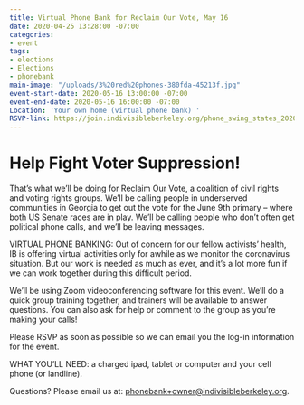 ```yaml
---
title: Virtual Phone Bank for Reclaim Our Vote, May 16
date: 2020-04-25 13:28:00 -07:00
categories:
- event
tags:
- elections
- Elections
- phonebank
main-image: "/uploads/3%20red%20phones-380fda-45213f.jpg"
event-start-date: 2020-05-16 13:00:00 -07:00
event-end-date: 2020-05-16 16:00:00 -07:00
Location: 'Your own home (virtual phone bank) '
RSVP-link: https://join.indivisibleberkeley.org/phone_swing_states_2020_05_16
---
```


# Help Fight Voter Suppression!

That’s what we’ll be doing for Reclaim Our Vote, a coalition of civil rights and voting rights groups. We’ll be calling people in underserved communities in Georgia to get out the vote for the June 9th primary – where both US Senate races are in play. We’ll be calling people who don’t often get political phone calls, and we’ll be leaving messages.

VIRTUAL PHONE BANKING: Out of concern for our fellow activists’ health, IB is offering virtual activities only for awhile as we monitor the coronavirus situation. But our work is needed as much as ever, and it’s a lot more fun if we can work together during this difficult period.

We’ll be using Zoom videoconferencing software for this event. We’ll do a quick group training together, and trainers will be available to answer questions. You can also ask for help or comment to the group as you’re making your calls!

Please RSVP as soon as possible so we can email you the log-in information for the event. 

WHAT YOU’LL NEED: a charged ipad, tablet or computer and your cell phone (or landline).

Questions? Please email us at: [phonebank\+owner@indivisibleberkeley.org](mailto:phonebank+owner@indivisibleberkeley.org).